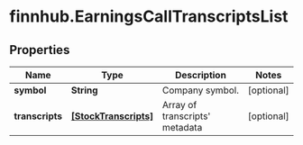 # finnhub.EarningsCallTranscriptsList

## Properties

Name | Type | Description | Notes
------------ | ------------- | ------------- | -------------
**symbol** | **String** | Company symbol. | [optional] 
**transcripts** | [**[StockTranscripts]**](StockTranscripts.md) | Array of transcripts&#39; metadata | [optional] 


